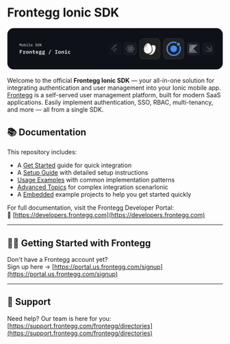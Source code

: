 # Frontegg Ionic SDK
![Frontegg_Ionic_SDK](/images/frontegg-ionic.png)

Welcome to the official **Frontegg Ionic SDK** — your all-in-one solution for
integrating authentication and user management into your Ionic mobile
app. [Frontegg](https://frontegg.com/) is a self-served user management platform, built for modern
SaaS applications. Easily implement authentication, SSO, RBAC, multi-tenancy, and more — all from a
single SDK.

## 📚 Documentation

This repository includes:

- A [Get Started](/docs/getting-started.md) guide for quick integration
- A [Setup Guide](/docs/setup.md) with detailed setup instructions
- [Usage Examples](/docs/usage.md) with common implementation patterns
- [Advanced Topics](/docs/advanced.md) for complex integration scenarIonic
- A [Embedded](/example) example projects to help you get started quickly

For full documentation, visit the Frontegg Developer Portal:  
🔗 [https://developers.frontegg.com](https://developers.frontegg.com)

---

## 🧑‍💻 Getting Started with Frontegg

Don't have a Frontegg account yet?  
Sign up here → [https://portal.us.frontegg.com/signup](https://portal.us.frontegg.com/signup)

---

## 💬 Support

Need help? Our team is here for you:  
[https://support.frontegg.com/frontegg/directories](https://support.frontegg.com/frontegg/directories)
